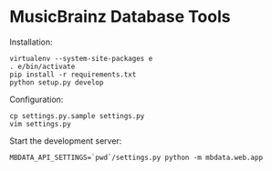 MusicBrainz Database Tools
==========================

Installation:

    virtualenv --system-site-packages e
    . e/bin/activate
    pip install -r requirements.txt
    python setup.py develop

Configuration:

	cp settings.py.sample settings.py
	vim settings.py

Start the development server:

    MBDATA_API_SETTINGS=`pwd`/settings.py python -m mbdata.web.app

